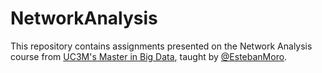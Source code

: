 # NetworkAnalysis

This repository contains assignments presented on the Network Analysis course from [UC3M's Master in Big Data](https://www.uc3m.es/ss/Satellite/Postgrado/es/Detalle/Estudio_C/1371210340413/1371219633369/Master_Universitario_en_Metodos_Analiticos_para_Datos_Masivos_Big_Data#informacionpractica), taught by [@EstebanMoro](https://twitter.com/estebanmoro).


